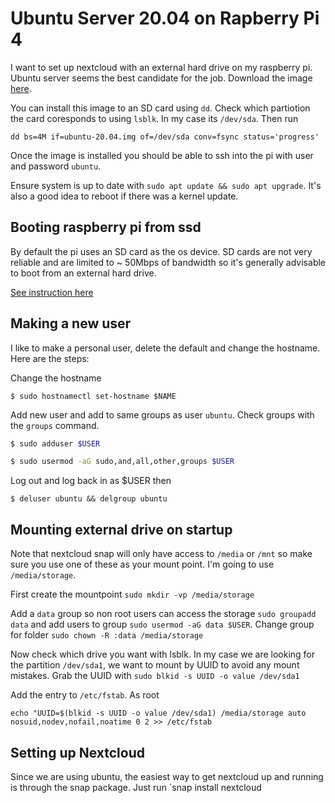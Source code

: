 # Ubuntu Server 20.04 on Rapberry Pi 4

I want to set up nextcloud with an external hard drive on my raspberry pi. Ubuntu server seems the best candidate for the job. Download the image [here](https://ubuntu.com/download/raspberry-pi).

You can install this image to an SD card using `dd`. Check which partiotion the card coresponds to using `lsblk`. In my case its `/dev/sda`. Then run

```
dd bs=4M if=ubuntu-20.04.img of=/dev/sda conv=fsync status='progress'
```

Once the image is installed you should be able to ssh into the pi with user and password `ubuntu`.

Ensure system is up to date with `sudo apt update && sudo apt upgrade`. It's also a good idea to reboot if there was a kernel update.

## Booting raspberry pi from ssd

By default the pi uses an SD card as the os device. SD cards are not very reliable and are limited to ~ 50Mbps of bandwidth so it's generally advisable to boot from an external hard drive.

[See instruction here](https://www.tomshardware.com/how-to/boot-raspberry-pi-4-usb)

## Making a new user

I like to make a personal user, delete the default and change the hostname. Here are the steps:

Change the hostname

`$ sudo hostnamectl set-hostname $NAME`

Add new user and add to same groups as user `ubuntu`. Check groups with the `groups` command.

```bash
$ sudo adduser $USER

$ sudo usermod -aG sudo,and,all,other,groups $USER
```

Log out and log back in as $USER then

```
$ deluser ubuntu && delgroup ubuntu
```

## Mounting external drive on startup

Note that nextcloud snap will only have access to `/media` or `/mnt` so make sure you use one of these as your mount point. I'm going to use `/media/storage`.

First create the mountpoint `sudo mkdir -vp /media/storage`

Add a `data` group so non root users can access the storage `sudo groupadd data` and add users to group `sudo usermod -aG data $USER`. Change group for folder `sudo chown -R :data /media/storage`

Now check which drive you want with lsblk. In my case we are looking for the partition `/dev/sda1`, we want to mount by UUID to avoid any mount mistakes. Grab the UUID with `sudo blkid -s UUID -o value /dev/sda1`

Add the entry to `/etc/fstab`. As root

```
echo "UUID=$(blkid -s UUID -o value /dev/sda1) /media/storage auto nosuid,nodev,nofail,noatime 0 2 >> /etc/fstab
```

## Setting up Nextcloud

Since we are using ubuntu, the easiest way to get nextcloud up and running is through the snap package. Just run `snap install nextcloud
